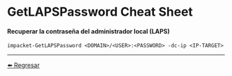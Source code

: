 # GetLAPSPassword Cheat Sheet

#### Recuperar la contraseña del administrador local (LAPS)
```
impacket-GetLAPSPassword <DOMAIN>/<USER>:<PASSWORD> -dc-ip <IP-TARGET>
```

---

[:arrow_left: Regresar](https://github.com/m4lal0/cheatsheets)